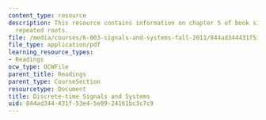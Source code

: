 ```yaml
---
content_type: resource
description: This resource contains information on chapter 5 of book signals and systems;
  repeated roots.
file: /media/courses/6-003-signals-and-systems-fall-2011/844ad344431f53e45e0924161bc3c7c9_MIT6_003F11_chap5.pdf
file_type: application/pdf
learning_resource_types:
- Readings
ocw_type: OCWFile
parent_title: Readings
parent_type: CourseSection
resourcetype: Document
title: Discrete-time Signals and Systems
uid: 844ad344-431f-53e4-5e09-24161bc3c7c9
---
```

